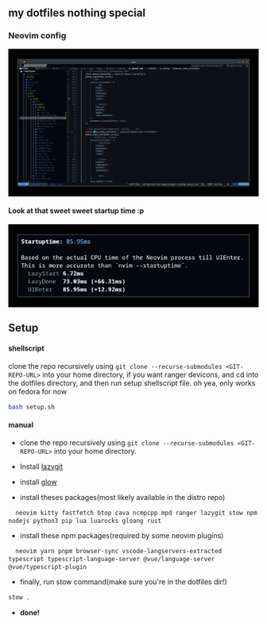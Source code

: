 ## my dotfiles nothing special

### Neovim config

<div style=" background-color: #000; display: flex; justify-content: center; padding: 20px">
    <img src="./readme-stuff/nvim-config.png" style="border: solid 2px #313739;">
</div>

#### Look at that sweet sweet startup time :p

<div style=" background-color: #000; display: flex; justify-content: center; padding: 20px">
    <img src="./readme-stuff/nvim-startup-time.png" style="border: solid 2px #313739;">
</div>

## Setup

#### shellscript

clone the repo recursively using `git clone --recurse-submodules <GIT-REPO-URL>` into your home directory, if you want ranger devicons, and cd into the dotfiles directory, and then run setup shellscript file. oh yea, only works on fedora for now

```bash
bash setup.sh
```

#### manual

- clone the repo recursively using `git clone --recurse-submodules <GIT-REPO-URL>` into your home directory.

- Install [lazygit](https://github.com/jesseduffield/lazygit?tab=readme-ov-file#installation)

- install [glow](https://github.com/charmbracelet/glow?tab=readme-ov-file#installation)

- install theses packages(most likely available in the distro repo)

```
  neovim kitty fastfetch btop cava ncmpcpp mpd ranger lazygit stow npm nodejs python3 pip lua luarocks gloang rust
```

- install these npm packages(required by some neovim plugins)

```
  neovim yarn pnpm browser-sync vscode-langservers-extracted typescript typescript-language-server @vue/language-server @vue/typescript-plugin
```

- finally, run stow command(make sure you're in the dotfiles dir!)

```bash
stow .
```

- **done!**
